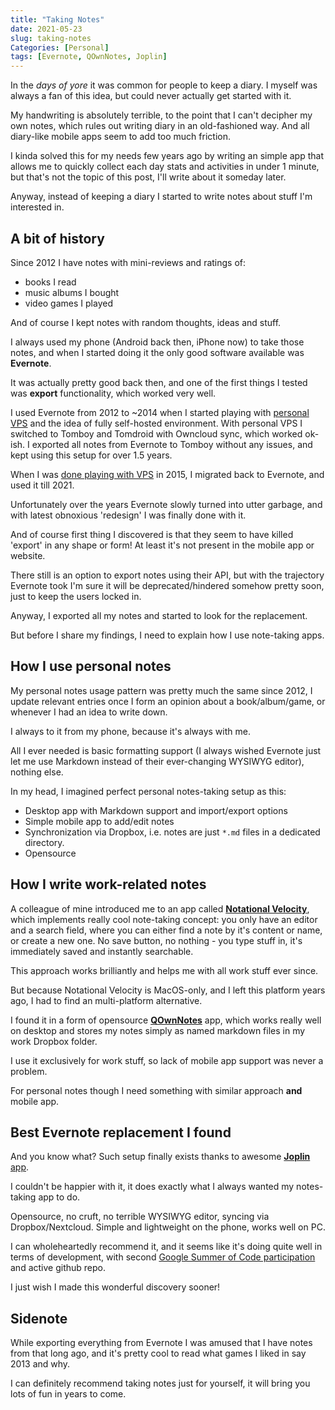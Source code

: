 ```yaml
---
title: "Taking Notes"
date: 2021-05-23
slug: taking-notes
Categories: [Personal]
tags: [Evernote, QOwnNotes, Joplin]
---
```


In the *days of yore* it was common for people to keep a diary.
I myself was always a fan of this idea, but could never actually get started with it.

My handwriting is absolutely terrible, to the point that I can't decipher my own notes,
which rules out writing diary in an old-fashioned way.
And all diary-like mobile apps seem to add too much friction.

I kinda solved this for my needs few years ago by writing an simple app that allows me to quickly collect each day stats and activities in under 1 minute,
but that's not the topic of this post, I'll write about it someday later.

Anyway, instead of keeping a diary I started to write notes about stuff I'm interested in.

## A bit of history

Since 2012 I have notes with mini-reviews and ratings of:
* books I read
* music albums I bought
* video games I played

And of course I kept notes with random thoughts, ideas and stuff.

I always used my phone (Android back then, iPhone now) to take those notes, and when I started doing it the only good software available was **Evernote**.

It was actually pretty good back then, and one of the first things I tested was **export** functionality, which worked very well.

I used Evernote from 2012 to ~2014 when I started playing with [personal VPS](/it/Личный-vps/) and the idea of fully self-hosted environment.
With personal VPS I switched to Tomboy and Tomdroid with Owncloud sync, which worked ok-ish. I exported all notes from Evernote to Tomboy without any issues, and kept using this setup for over 1.5 years.

When I was [done playing with VPS](/it/goodby-vps/) in 2015, I migrated back to Evernote, and used it till 2021.

Unfortunately over the years Evernote slowly turned into utter garbage,
and with latest obnoxious 'redesign' I was finally done with it.

And of course first thing I discovered is that they seem to have killed 'export' in any shape or form!
At least it's not present in the mobile app or website.

There still is an option to export notes using their API, but with the trajectory Evernote took I'm sure it will be deprecated/hindered somehow pretty soon, just to keep the users locked in.

Anyway, I exported all my notes and started to look for the replacement.

But before I share my findings, I need to explain how I use note-taking apps.

## How I use personal notes

My personal notes usage pattern was pretty much the same since 2012, I update relevant entries once
I form an opinion about a book/album/game, or whenever I had an idea to write down.

I always to it from my phone, because it's always with me.

All I ever needed is basic formatting support (I always wished Evernote just let me use Markdown instead of their ever-changing WYSIWYG editor), nothing else.

In my head, I imagined perfect personal notes-taking setup as this:
* Desktop app with Markdown support and import/export options
* Simple mobile app to add/edit notes
* Synchronization via Dropbox, i.e. notes are just `*.md` files in a dedicated directory.
* Opensource

## How I write work-related notes

A colleague of mine introduced me to an app called [**Notational Velocity**](https://brettterpstra.com/projects/nvalt/), which implements really cool note-taking concept:
you only have an editor and a search field, where you can either find a note by it's content or name, or create a new one.
No save button, no nothing - you type stuff in, it's immediately saved and instantly searchable.

This approach works brilliantly and helps me with all work stuff ever since.

But because Notational Velocity is MacOS-only, and I left this platform years ago, I had to find an multi-platform alternative.

I found it in a form of opensource [**QOwnNotes**](https://www.qownnotes.org/) app, which works really well on desktop and
stores my notes simply as named markdown files in my work Dropbox folder.

I use it exclusively for work stuff, so lack of mobile app support was never a problem.

For personal notes though I need something with similar approach **and** mobile app.

## Best Evernote replacement I found

And you know what? Such setup finally exists thanks to awesome [**Joplin** app](https://joplinapp.org/).

I couldn't be happier with it, it does exactly what I always wanted my notes-taking app to do.

Opensource, no cruft, no terrible WYSIWYG editor, syncing via Dropbox/Nextcloud. Simple and lightweight on the phone, works well on PC.

I can wholeheartedly recommend it, and it seems like it's doing quite well in terms of development, with second [Google Summer of Code participation](https://joplinapp.org/gsoc2021/index/) and active github repo.

I just wish I made this wonderful discovery sooner!

## Sidenote

While exporting everything from Evernote I was amused that I have notes from that long ago, and it's pretty cool
to read what games I liked in say 2013 and why.

I can definitely recommend taking notes just for yourself, it will bring you lots of fun in years to come.
